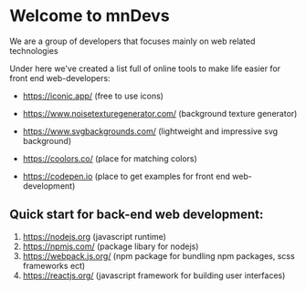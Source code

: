 # Welcome to mnDevs

We are a group of developers that focuses mainly on web related technologies 

Under here we've created a list full of online tools to make life easier for front end web-developers:

- https://iconic.app/ (free to use icons)

- https://www.noisetexturegenerator.com/ (background texture generator)

- https://www.svgbackgrounds.com/ (lightweight and impressive svg background)

- https://coolors.co/ (place for matching colors)

- https://codepen.io (place to get examples for front end web-development)

  

## Quick start for back-end web development:

1. https://nodejs.org (javascript runtime)
2. https://npmjs.com/ (package libary for nodejs)
3. https://webpack.js.org/ (npm package for bundling npm packages, scss frameworks ect)
4. https://reactjs.org/ (javascript framework for building user interfaces)

